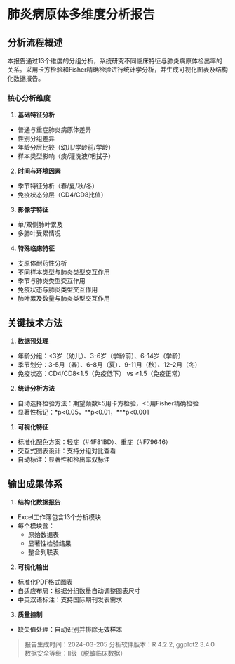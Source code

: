 # 肺炎病原体多维度分析报告

## 分析流程概述
本报告通过13个维度的分组分析，系统研究不同临床特征与肺炎病原体检出率的关系。采用卡方检验和Fisher精确检验进行统计学分析，并生成可视化图表及结构化数据报告。

### 核心分析维度
1. **基础特征分析**  
- 普通与重症肺炎病原体差异
- 性别分组差异
- 年龄分层比较（幼儿/学龄前/学龄）
- 样本类型影响（痰/灌洗液/咽拭子）

2. **时间与环境因素**  
- 季节特征分析（春/夏/秋/冬）
- 免疫状态分层（CD4/CD8比值）

3. **影像学特征**  
- 单/双侧肺叶累及
- 多肺叶受累情况

4. **特殊临床特征**  
- 支原体耐药性分析
- 不同样本类型与肺炎类型交互作用
- 季节与肺炎类型交互作用
- 免疫状态与肺炎类型交互作用
- 肺叶累及数量与肺炎类型交互作用

## 关键技术方法
1. **数据预处理**
- 年龄分组：<3岁（幼儿）、3-6岁（学龄前）、6-14岁（学龄）
- 季节划分：3-5月（春）、6-8月（夏）、9-11月（秋）、12-2月（冬）
- 免疫状态：CD4/CD8<1.5（免疫低下） vs ≥1.5（免疫正常）

2. **统计分析方法**
- 自动选择检验方法：期望频数≥5用卡方检验，<5用Fisher精确检验
- 显著性标记：*p<0.05，**p<0.01，***p<0.001

1. **可视化特征**
- 标准化配色方案：轻症（#4F81BD）、重症（#F79646）
- 交互式图表设计：支持分组对比查看
- 自动标注：显著性和检出率双标注

## 输出成果体系
1. **结构化数据报告**
- Excel工作簿包含13个分析模块
- 每个模块含：
  - 原始数据表
  - 显著性检验结果
  - 整合列联表

2. **可视化输出**
- 标准化PDF格式图表
- 自适应布局：根据分组数量自动调整图表尺寸
- 中英双语标注：支持国际期刊发表需求

3. **质量控制**
- 缺失值处理：自动识别并排除无效样本

> 报告生成时间：2024-03-205 
> 分析软件版本：R 4.2.2, ggplot2 3.4.0  
> 数据安全等级：Ⅱ级（脱敏临床数据）
